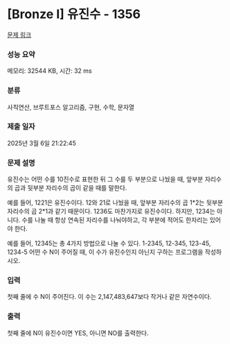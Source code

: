 # [Bronze I] 유진수 - 1356 

[문제 링크](https://www.acmicpc.net/problem/1356) 

### 성능 요약

메모리: 32544 KB, 시간: 32 ms

### 분류

사칙연산, 브루트포스 알고리즘, 구현, 수학, 문자열

### 제출 일자

2025년 3월 6일 21:22:45

### 문제 설명

<p>유진수는 어떤 수를 10진수로 표현한 뒤 그 수를 두 부분으로 나눴을 때, 앞부분 자리수의 곱과 뒷부분 자리수의 곱이 같을 때를 말한다.</p>

<p>예를 들어, 1221은 유진수이다. 12와 21로 나눴을 때, 앞부분 자리수의 곱 1*2는 뒷부분 자리수의 곱 2*1과 같기 때문이다. 1236도 마찬가지로 유진수이다. 하지만, 1234는 아니다. 수를 나눌 때 항상 연속된 자리수를 나눠야하고, 각 부분에 적어도 한자리는 있어야 한다.</p>

<p>예를 들어, 12345는 총 4가지 방법으로 나눌 수 있다. 1-2345, 12-345, 123-45, 1234-5 어떤 수 N이 주어질 때, 이 수가 유진수인지 아닌지 구하는 프로그램을 작성하시오.</p>

### 입력 

 <p>첫째 줄에 수 N이 주어진다. 이 수는 2,147,483,647보다 작거나 같은 자연수이다.</p>

### 출력 

 <p>첫째 줄에 N이 유진수이면 YES, 아니면 NO를 출력한다.</p>

